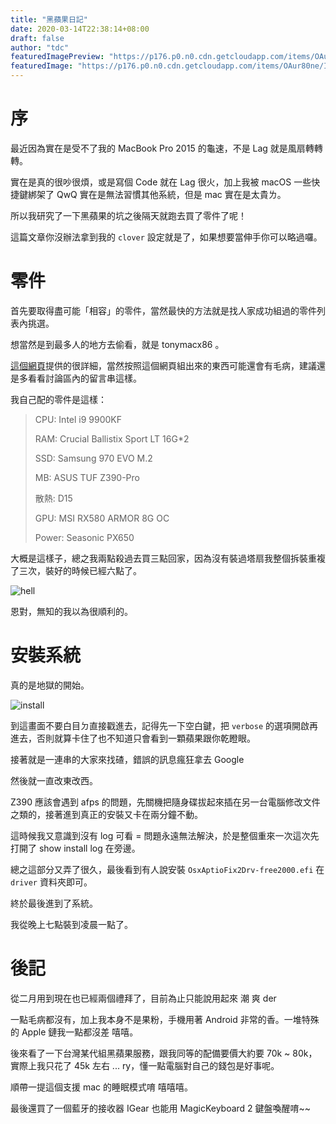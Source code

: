 ```yaml
---
title: "黑蘋果日記"
date: 2020-03-14T22:38:14+08:00
draft: false
author: "tdc"
featuredImagePreview: "https://p176.p0.n0.cdn.getcloudapp.com/items/OAur80ne/Image%202020-03-14%20at%2010.34.51%20PM.png"
featuredImage: "https://p176.p0.n0.cdn.getcloudapp.com/items/OAur80ne/Image%202020-03-14%20at%2010.34.51%20PM.png"
---
```


# 序

最近因為實在是受不了我的 MacBook Pro 2015 的龜速，不是 Lag 就是風扇轉轉轉。

實在是真的很吵很煩，或是寫個 Code 就在 Lag 很火，加上我被 macOS 一些快捷鍵綁架了 QwQ 實在是無法習慣其他系統，但是 mac 實在是太貴ㄌ。

所以我研究了一下黑蘋果的坑之後隔天就跑去買了零件了呢！

這篇文章你沒辦法拿到我的 `clover` 設定就是了，如果想要當伸手你可以略過囉。

# 零件

首先要取得盡可能「相容」的零件，當然最快的方法就是找人家成功組過的零件列表內挑選。

想當然是到最多人的地方去偷看，就是 tonymacx86 。

[這個網頁](https://www.tonymacx86.com/buyersguide/building-a-customac-hackintosh-the-ultimate-buyers-guide/)提供的很詳細，當然按照這個網頁組出來的東西可能還會有毛病，建議還是多看看討論區內的留言串這樣。

我自己配的零件是這樣：

> CPU: Intel i9 9900KF
>
> RAM: Crucial Ballistix Sport LT 16G*2
>
> SSD: Samsung 970 EVO M.2
>
> MB: ASUS TUF Z390-Pro 
>
> 散熱: D15
>
> GPU: MSI RX580 ARMOR 8G OC
>
> Power: Seasonic PX650

大概是這樣子，總之我兩點殺過去買三點回家，因為沒有裝過塔扇我整個拆裝重複了三次，裝好的時候已經六點了。

![hell](https://p176.p0.n0.cdn.getcloudapp.com/items/yAuvKwwz/Image%202020-03-14%20at%206.39.19%20PM.png)

恩對，無知的我以為很順利的。



# 安裝系統

真的是地獄的開始。

![install](https://p176.p0.n0.cdn.getcloudapp.com/items/E0uqgwDX/2020-03-14%2018.42.13.jpg)

到這畫面不要白目ㄉ直接戳進去，記得先一下空白鍵，把 `verbose` 的選項開啟再進去，否則就算卡住了也不知道只會看到一顆蘋果跟你乾瞪眼。

接著就是一連串的大家來找碴，錯誤的訊息瘋狂拿去 Google

然後就一直改東改西。

Z390 應該會遇到 afps 的問題，先關機把隨身碟拔起來插在另一台電腦修改文件之類的，接著進到真正的安裝又卡在兩分鐘不動。

這時候我又意識到沒有 log 可看 = 問題永遠無法解決，於是整個重來一次這次先打開了 show install log 在旁邊。

總之這部分又弄了很久，最後看到有人說安裝 `OsxAptioFix2Drv-free2000.efi` 在 `driver` 資料夾即可。

終於最後進到了系統。

我從晚上七點裝到凌晨一點了。

# 後記

從二月用到現在也已經兩個禮拜了，目前為止只能說用起來 潮 爽 der 

一點毛病都沒有，加上我本身不是果粉，手機用著 Android 非常的香。一堆特殊的 Apple 鏈我一點都沒差 嘻嘻。

後來看了一下台灣某代組黑蘋果服務，跟我同等的配備要價大約要 70k ~ 80k，實際上我只花了 45k 左右 ... ry，懂一點電腦對自己的錢包是好事呢。

順帶一提這個支援 mac 的睡眠模式唷 嘻嘻嘻。

最後還買了一個藍牙的接收器 IGear 也能用 MagicKeyboard 2 鍵盤喚醒唷~~